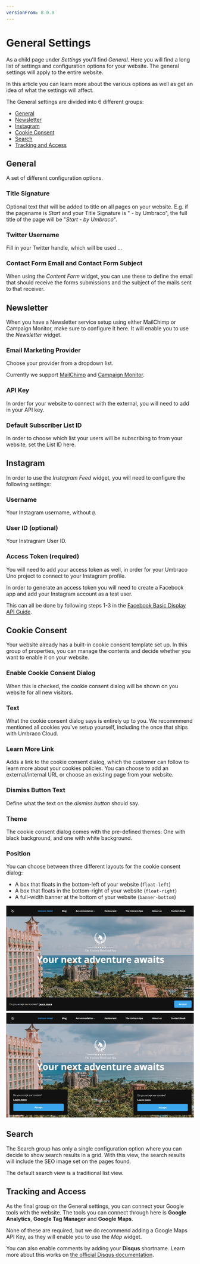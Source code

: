 ```yaml
---
versionFrom: 8.0.0
---
```


# General Settings

As a child page under *Settings* you'll find *General*. Here you will find a long list of settings and configuration options for your website. The general settings will apply to the entire website.

In this article you can learn more about the various options as well as get an idea of what the settings will affect.

The General settings are divided into 6 different groups:

* [General](#general)
* [Newsletter](#newsletter)
* [Instagram](#instagram)
* [Cookie Consent](#cookie-consent)
* [Search](#search)
* [Tracking and Access](#tracking-and-access)

## General

A set of different configuration options.

### Title Signature

Optional text that will be added to title on all pages on your website. E.g. if the pagename is *Start* and your Title Signature is " - by Umbraco", the full title of the page will be "*Start - by Umbraco*".

### Twitter Username

Fill in your Twitter handle, which will be used ...

### Contact Form Email and Contact Form Subject

When using the *Content Form* widget, you can use these to define the email that should receive the forms submissions and the subject of the mails sent to that receiver.

## Newsletter

When you have a Newsletter service setup using either MailChimp or Campaign Monitor, make sure to configure it here. It will enable you to use the *Newsletter* widget.

### Email Marketing Provider

Choose your provider from a dropdown list.

Currently we support [MailChimp](https://mailchimp.com/) and [Campaign Monitor](https://www.campaignmonitor.com/).

### API Key

In order for your website to connect with the external, you will need to add in your API key.

### Default Subscriber List ID

In order to choose which list your users will be subscribing to from your website, set the List ID here.

## Instagram

In order to use the *Instagram Feed* widget, you will need to configure the following settings:

### Username

Your Instagram username, without `@`.

### User ID (optional)

Your Instragram User ID.

### Access Token (required)

You will need to add your access token as well, in order for your Umbraco Uno project to connect to your Instagram profile.

In order to generate an access token you will need to create a Facebook app and add your Instagram account as a test user.

This can all be done by following steps 1-3 in the [Facebook Basic Display API Guide](https://developers.facebook.com/docs/instagram-basic-display-api/getting-started).

## Cookie Consent

Your website already has a built-in cookie consent template set up. In this group of properties, you can manage the contents and decide whether you want to enable it on your website.

### Enable Cookie Consent Dialog

When this is checked, the cookie consent dialog will be shown on you website for all new visitors.

### Text

What the cookie consent dialog says is entirely up to you. We recommmend mentioned all cookies you've setup yourself, including the once that ships with Umbraco Cloud.

### Learn More Link

Adds a link to the cookie consent dialog, which the customer can follow to learn more about your cookies policies. You can choose to add an external/internal URL or choose an existing page from your website.

### Dismiss Button Text

Define what the text on the *dismiss button* should say.

### Theme

The cookie consent dialog comes with the pre-defined themes: One with black background, and one with white background.

### Position

You can choose between three different layouts for the cookie consent dialog:

* A box that floats in the bottom-left of your website (`float-left`)
* A box that floats in the bottom-right of your website (`float-right`)
* A full-width banner at the bottom of your website (`banner-bottom`)

![Cookie Consent Dialog](images/cookies-options.png)

## Search

The Search group has only a single configuration option where you can decide to show search results in a grid. With this view, the search results will include the SEO image set on the pages found.

The default search view is a traditional list view.

## Tracking and Access

As the final group on the General settings, you can connect your Google tools with the website. The tools you can connect through here is **Google Analytics**, **Google Tag Manager** and **Google Maps**.

None of these are required, but we do recommend adding a Google Maps API Key, as they will enable you to use the *Map* widget.

You can also enable comments by adding your **Disqus** shortname. Learn more about this works on [the official Disqus documentation](https://help.disqus.com/en/articles/1717111-what-s-a-shortname).
